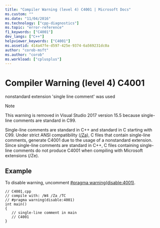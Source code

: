 ```yaml
---
title: "Compiler Warning (level 4) C4001 | Microsoft Docs"
ms.custom: ""
ms.date: "11/04/2016"
ms.technology: ["cpp-diagnostics"]
ms.topic: "error-reference"
f1_keywords: ["C4001"]
dev_langs: ["C++"]
helpviewer_keywords: ["C4001"]
ms.assetid: 414a47fe-d597-425e-9374-6a569231dc0a
author: "corob-msft"
ms.author: "corob"
ms.workload: ["cplusplus"]
---
```

# Compiler Warning (level 4) C4001
nonstandard extension 'single line comment' was used  

> [!NOTE] 
> This warning is removed in Visual Studio 2017 version 15.5 because single-line comments are standard in C99.
  
 Single-line comments are standard in C++ and standard in C starting with C99. 
Under strict ANSI compatibility ([/Za](../../build/reference/za-ze-disable-language-extensions.md)), C files that contain single-line comments, generate C4001 due to the usage of a nonstandard extension. Since single-line comments are standard in C++, C files containing single-line comments do not produce C4001 when compiling with Microsoft extensions (/Ze).  
  
## Example  
 To disable warning, uncomment [#pragma warning(disable:4001)](../../preprocessor/warning.md).  
  
```  
// C4001.cpp  
// compile with: /W4 /Za /TC  
// #pragma warning(disable:4001)  
int main()  
{  
   // single-line comment in main  
   // C4001  
}  
```